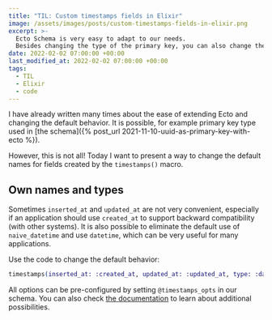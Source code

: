 ```yaml
---
title: "TIL: Custom timestamps fields in Elixir"
image: /assets/images/posts/custom-timestamps-fields-in-elixir.png
excerpt: >-
  Ecto Schema is very easy to adapt to our needs.
  Besides changing the type of the primary key, you can also change the type and names of the fields created by the `timestamps()` macro.
date: 2022-02-02 07:00:00 +00:00
last_modified_at: 2022-02-02 07:00:00 +00:00
tags:
  - TIL
  - Elixir
  - code
---
```


I have already written many times about the ease of extending Ecto and changing the default behavior.
It is possible, for example primary key type used in [the schema]({% post_url 2021-11-10-uuid-as-primary-key-with-ecto %}).

However, this is not all!
Today I want to present a way to change the default names for fields created by the `timestamps()` macro.

## Own names and types

Sometimes `inserted_at` and `updated_at` are not very convenient, especially if an application should use `created_at` to support backward compatibility (with other systems).
It is also possible to eliminate the default use of `naive_datetime` and use `datetime`, which can be very useful for many applications.

Use the code to change the default behavior:

```elixir
timestamps(inserted_at: :created_at, updated_at: :updated_at, type: :datetime)
```

All options can be pre-configured by setting `@timestamps_opts` in our schema.
You can also check [the documentation](https://hexdocs.pm/ecto/Ecto.Schema.html#timestamps/1) to learn about additional possibilities.
